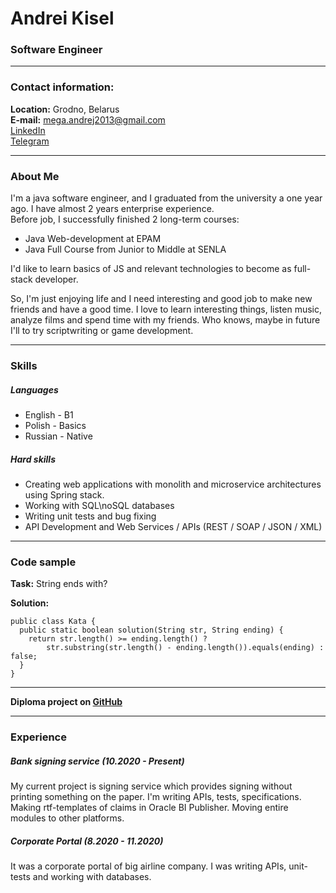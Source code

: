 # Andrei Kisel
### Software Engineer

---

### Contact information:

**Location:** Grodno, Belarus<br>
**E-mail:** mega.andrej2013@gmail.com<br>
[LinkedIn](https://www.linkedin.com/in/immraytal/) <br>
[Telegram](https://t.me/immraytal)

---

### About Me

I'm a java software engineer, and I graduated from the university a one year ago.
I have almost 2 years enterprise experience. <br>
Before job, I successfully finished 2 long-term courses: <br>
- Java Web-development at EPAM
- Java Full Course from Junior to Middle at SENLA

I'd like to learn basics of JS and relevant technologies to become as full-stack developer.

So, I'm just enjoying life and I need interesting and good job to make new friends and have a good time.
I love to learn interesting things, listen music, analyze films and spend time with my friends. 
Who knows, maybe in future I'll to try scriptwriting or game development. 

---

### Skills

##### Languages
+ English - B1 <br>
+ Polish - Basics <br>
+ Russian - Native <br>

##### Hard skills

+ Creating web applications with monolith and microservice architectures using Spring stack. <br>
+ Working with SQL\noSQL databases <br>
+ Writing unit tests and bug fixing <br>
+ API Development and Web Services / APIs (REST / SOAP / JSON / XML) <br>

---

### Code sample

**Task:** String ends with?

**Solution:**
```
public class Kata {
  public static boolean solution(String str, String ending) {
    return str.length() >= ending.length() ? 
        str.substring(str.length() - ending.length()).equals(ending) : false;
  }
}
```
---

**Diploma project on [GitHub](https://github.com/immraytal/Porechanka)**

---

### Experience

##### Bank signing service (10.2020 - Present) 
My current project is signing service which provides signing without printing something on the paper.
I'm writing APIs, tests, specifications. Making rtf-templates of claims in Oracle BI Publisher. 
Moving entire modules to other platforms.   

##### Corporate Portal (8.2020 - 11.2020)
It was a corporate portal of big airline company. I was writing APIs, unit-tests and working with databases.
